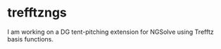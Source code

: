 # trefftzngs
I am working on a DG tent-pitching extension for NGSolve using Trefftz basis functions.  
